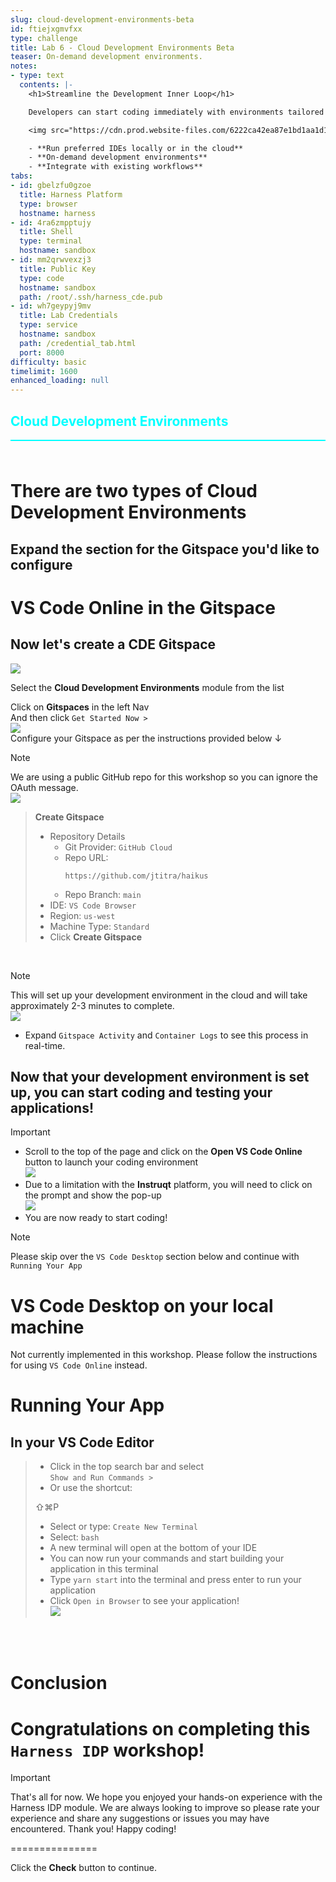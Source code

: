 ```yaml
---
slug: cloud-development-environments-beta
id: ftiejxgmvfxx
type: challenge
title: Lab 6 - Cloud Development Environments Beta
teaser: On-demand development environments.
notes:
- type: text
  contents: |-
    <h1>Streamline the Development Inner Loop</h1>

    Developers can start coding immediately with environments tailored to their projects, accessible from anywhere while maintaining familiarity with their preferred tools.

    <img src="https://cdn.prod.website-files.com/6222ca42ea87e1bd1aa1d10c/66edbd734bd10626df0dadea_CDE%20streamline%20dev%20loop-min.webp" width="800" style="display: inline; vertical-align: center;">

    - **Run preferred IDEs locally or in the cloud**
    - **On-demand development environments**
    - **Integrate with existing workflows**
tabs:
- id: gbelzfu0gzoe
  title: Harness Platform
  type: browser
  hostname: harness
- id: 4ra6zmpptujy
  title: Shell
  type: terminal
  hostname: sandbox
- id: mm2qrwvexzj3
  title: Public Key
  type: code
  hostname: sandbox
  path: /root/.ssh/harness_cde.pub
- id: wh7geypyj9mv
  title: Lab Credentials
  type: service
  hostname: sandbox
  path: /credential_tab.html
  port: 8000
difficulty: basic
timelimit: 1600
enhanced_loading: null
---
```


<style type="text/css" rel="stylesheet">
hr.cyan { background-color: cyan; color: cyan; height: 2px; margin-bottom: -10px; }
h2.cyan { color: cyan; }
</style><h2 class="cyan">Cloud Development Environments</h2>
<hr class="cyan">
<br><br>

# There are two types of Cloud Development Environments
## Expand the section for the Gitspace you'd like to configure

VS Code Online in the Gitspace
===
## Now let's create a CDE Gitspace
![](https://raw.githubusercontent.com/harness-community/field-workshops/main/assets/images/module_cde.png)

Select the **Cloud Development Environments** module from the list <br>

Click on **Gitspaces** in the left Nav <br>
And then click `Get Started Now >` <br>
![](https://raw.githubusercontent.com/harness-community/field-workshops/main/se-workshop-idp/assets/images/cde_get_started_now.png) <br>
Configure your Gitspace as per the instructions provided below ↓ <br>

> [!NOTE]
> We are using a public GitHub repo for this workshop so you can ignore the OAuth message. \
>     ![](https://raw.githubusercontent.com/harness-community/field-workshops/main/se-workshop-idp/assets/images/cde_github_configure_oauth.png)


> **Create Gitspace**
> - Repository Details
>   - Git Provider: `GitHub Cloud`
>   - Repo URL: <pre>`https://github.com/jtitra/haikus`</pre>
>   - Repo Branch: `main`
> - IDE: `VS Code Browser`
> - Region: `us-west`
> - Machine Type: `Standard`
> - Click **Create Gitspace**

<br>


> [!NOTE]
> This will set up your development environment in the cloud and will take approximately 2-3 minutes to complete. \
>     ![](https://raw.githubusercontent.com/harness-community/field-workshops/main/se-workshop-idp/assets/images/cde_gitspace_starting.png)
> - Expand `Gitspace Activity` and `Container Logs` to see this process in real-time.

## Now that your development environment is set up, you can start coding and testing your applications!
> [!IMPORTANT]
> - Scroll to the top of the page and click on the **Open VS Code Online** button to launch your coding environment \
>     ![](https://raw.githubusercontent.com/harness-community/field-workshops/main/se-workshop-idp/assets/images/cde_open_vs_code_online.png)
> - Due to a limitation with the **Instruqt** platform, you will need to click on the prompt and show the pop-up \
>     ![](https://raw.githubusercontent.com/harness-community/field-workshops/main/se-workshop-idp/assets/images/cde_instruqt_allow_pop_up.png)
> - You are now ready to start coding!

> [!NOTE]
> Please skip over the `VS Code Desktop` section below and continue with `Running Your App`

VS Code Desktop on your local machine
===
Not currently implemented in this workshop. Please follow the instructions for using `VS Code Online` instead.

Running Your App
===
## In your VS Code Editor

> - Click in the top search bar and select <br> `Show and Run Commands >`
> - Or use the shortcut:
> <div class="monaco-keybinding" custom-hover="true" aria-label="Shift+Command+P"
>    style="color: var(--vscode-keybindingLabel-foreground);"><span class="monaco-keybinding-key"
>        style="background-color: var(--vscode-keybindingLabel-background); border-top-color: ; border-right-color: ; border-bottom-color: var(--vscode-keybindingLabel-bottomBorder); border-left-color: ; box-shadow: inset 0 -1px 0 var(--vscode-widget-shadow);">⇧</span><span
>        class="monaco-keybinding-key"
>        style="background-color: var(--vscode-keybindingLabel-background); border-top-color: ; border-right-color: ; border-bottom-color: var(--vscode-keybindingLabel-bottomBorder); border-left-color: ; box-shadow: inset 0 -1px 0 var(--vscode-widget-shadow);">⌘</span><span
>        class="monaco-keybinding-key"
>        style="background-color: var(--vscode-keybindingLabel-background); border-top-color: ; border-right-color: ; border-bottom-color: var(--vscode-keybindingLabel-bottomBorder); border-left-color: ; box-shadow: inset 0 -1px 0 var(--vscode-widget-shadow);">P</span>
></div>
>
> - Select or type: `Create New Terminal`
> - Select: `bash`
> - A new terminal will open at the bottom of your IDE
> - You can now run your commands and start building your application in this terminal
> - Type `yarn start` into the terminal and press enter to run your application
> - Click `Open in Browser` to see your application! \
>     ![](https://raw.githubusercontent.com/harness-community/field-workshops/main/se-workshop-idp/assets/images/cde_open_in_browser.png)


<br><br>

Conclusion
===

# Congratulations on completing this `Harness IDP` workshop!
> [!IMPORTANT]
> That's all for now. We hope you enjoyed your hands-on experience with the Harness IDP module. We are always looking to improve so please rate your experience and share any suggestions or issues you may have encountered. Thank you! Happy coding!


===============

Click the **Check** button to continue.
